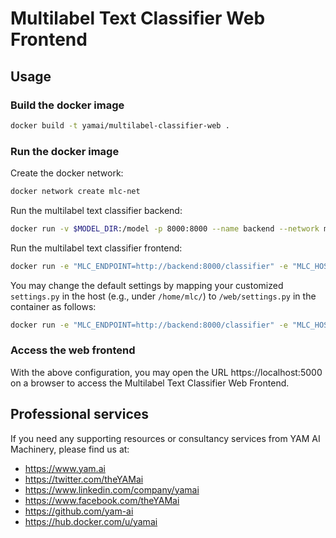 # Multilabel Text Classifier Web Frontend

## Usage

### Build the docker image

```sh
docker build -t yamai/multilabel-classifier-web .
```

### Run the docker image

Create the docker network:

```sh
docker network create mlc-net
```

Run the multilabel text classifier backend:

```sh
docker run -v $MODEL_DIR:/model -p 8000:8000 --name backend --network mlc-net yamai/fasttext-multilabel-classifier:serve-latest
```

Run the multilabel text classifier frontend:

```sh
docker run -e "MLC_ENDPOINT=http://backend:8000/classifier" -e "MLC_HOST_PORT=0.0.0.0:5000" -p 5000:5000 --name frontend --network mlc-net -it yamai/multilabel-classifier-web
```

You may change the default settings by mapping your customized `settings.py` in the host (e.g., under `/home/mlc/`) to `/web/settings.py` in the container as follows:

```sh
docker run -e "MLC_ENDPOINT=http://backend:8000/classifier" -e "MLC_HOST_PORT=0.0.0.0:5000" -p 5000:5000 --name frontend --network mlc-net -v /home/mlc/settings.py:/web/settings.py -it yamai/multilabel-classifier-web
```

### Access the web frontend

With the above configuration, you may open the URL https://localhost:5000 on a browser to access the Multilabel Text Classifier Web Frontend.

## Professional services

If you need any supporting resources or consultancy services from YAM AI Machinery, please find us at:

* https://www.yam.ai
* https://twitter.com/theYAMai
* https://www.linkedin.com/company/yamai
* https://www.facebook.com/theYAMai
* https://github.com/yam-ai
* https://hub.docker.com/u/yamai
